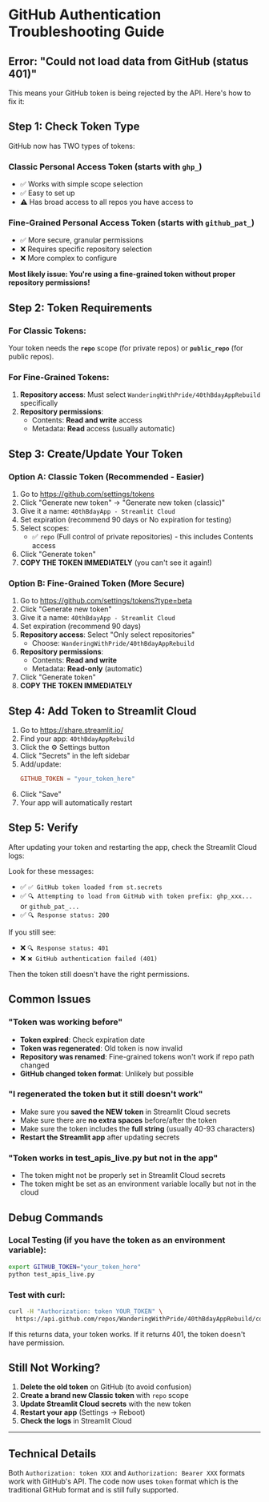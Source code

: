 # GitHub Authentication Troubleshooting Guide

## Error: "Could not load data from GitHub (status 401)"

This means your GitHub token is being rejected by the API. Here's how to fix it:

## Step 1: Check Token Type

GitHub now has TWO types of tokens:

### Classic Personal Access Token (starts with `ghp_`)
- ✅ Works with simple scope selection
- ✅ Easy to set up
- ⚠️ Has broad access to all repos you have access to

### Fine-Grained Personal Access Token (starts with `github_pat_`)
- ✅ More secure, granular permissions
- ❌ Requires specific repository selection
- ❌ More complex to configure

**Most likely issue: You're using a fine-grained token without proper repository permissions!**

## Step 2: Token Requirements

### For Classic Tokens:
Your token needs the **`repo`** scope (for private repos) or **`public_repo`** (for public repos).

### For Fine-Grained Tokens:
1. **Repository access**: Must select `WanderingWithPride/40thBdayAppRebuild` specifically
2. **Repository permissions**:
   - Contents: **Read and write** access
   - Metadata: **Read** access (usually automatic)

## Step 3: Create/Update Your Token

### Option A: Classic Token (Recommended - Easier)

1. Go to https://github.com/settings/tokens
2. Click "Generate new token" → "Generate new token (classic)"
3. Give it a name: `40thBdayApp - Streamlit Cloud`
4. Set expiration (recommend 90 days or No expiration for testing)
5. Select scopes:
   - ✅ `repo` (Full control of private repositories) - this includes Contents access
6. Click "Generate token"
7. **COPY THE TOKEN IMMEDIATELY** (you can't see it again!)

### Option B: Fine-Grained Token (More Secure)

1. Go to https://github.com/settings/tokens?type=beta
2. Click "Generate new token"
3. Give it a name: `40thBdayApp - Streamlit Cloud`
4. Set expiration (recommend 90 days)
5. **Repository access**: Select "Only select repositories"
   - Choose: `WanderingWithPride/40thBdayAppRebuild`
6. **Repository permissions**:
   - Contents: **Read and write**
   - Metadata: **Read-only** (automatic)
7. Click "Generate token"
8. **COPY THE TOKEN IMMEDIATELY**

## Step 4: Add Token to Streamlit Cloud

1. Go to https://share.streamlit.io/
2. Find your app: `40thBdayAppRebuild`
3. Click the ⚙️ Settings button
4. Click "Secrets" in the left sidebar
5. Add/update:
   ```toml
   GITHUB_TOKEN = "your_token_here"
   ```
6. Click "Save"
7. Your app will automatically restart

## Step 5: Verify

After updating your token and restarting the app, check the Streamlit Cloud logs:

Look for these messages:
- ✅ `✅ GitHub token loaded from st.secrets`
- ✅ `🔍 Attempting to load from GitHub with token prefix: ghp_xxx...` or `github_pat_...`
- ✅ `🔍 Response status: 200`

If you still see:
- ❌ `🔍 Response status: 401`
- ❌ `❌ GitHub authentication failed (401)`

Then the token still doesn't have the right permissions.

## Common Issues

### "Token was working before"
- **Token expired**: Check expiration date
- **Token was regenerated**: Old token is now invalid
- **Repository was renamed**: Fine-grained tokens won't work if repo path changed
- **GitHub changed token format**: Unlikely but possible

### "I regenerated the token but it still doesn't work"
- Make sure you **saved the NEW token** in Streamlit Cloud secrets
- Make sure there are **no extra spaces** before/after the token
- Make sure the token includes the **full string** (usually 40-93 characters)
- **Restart the Streamlit app** after updating secrets

### "Token works in test_apis_live.py but not in the app"
- The token might not be properly set in Streamlit Cloud secrets
- The token might be set as an environment variable locally but not in the cloud

## Debug Commands

### Local Testing (if you have the token as an environment variable):
```bash
export GITHUB_TOKEN="your_token_here"
python test_apis_live.py
```

### Test with curl:
```bash
curl -H "Authorization: token YOUR_TOKEN" \
  https://api.github.com/repos/WanderingWithPride/40thBdayAppRebuild/contents/data/trip_data.json
```

If this returns data, your token works. If it returns 401, the token doesn't have permission.

## Still Not Working?

1. **Delete the old token** on GitHub (to avoid confusion)
2. **Create a brand new Classic token** with `repo` scope
3. **Update Streamlit Cloud secrets** with the new token
4. **Restart your app** (Settings → Reboot)
5. **Check the logs** in Streamlit Cloud

---

## Technical Details

Both `Authorization: token XXX` and `Authorization: Bearer XXX` formats work with GitHub's API.
The code now uses `token` format which is the traditional GitHub format and is still fully supported.
